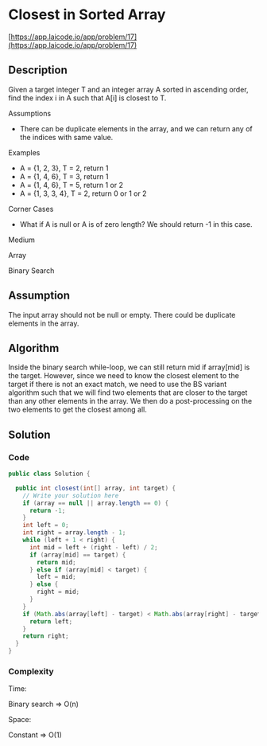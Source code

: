 <!----- Conversion time: 0.594 seconds.


Using this Markdown file:

1. Cut and paste this output into your source file.
2. See the notes and action items below regarding this conversion run.
3. Check the rendered output (headings, lists, code blocks, tables) for proper
   formatting and use a linkchecker before you publish this page.

Conversion notes:

* GD2md-html version 1.0β13
* Tue Jan 15 2019 04:29:49 GMT-0800 (PST)
* Source doc: https://docs.google.com/open?id=14d3-_1Jm3KntVfv8XLVLAVnIsDi4SM644Z34Be0cINc
----->

# Closest in Sorted Array

[https://app.laicode.io/app/problem/17](https://app.laicode.io/app/problem/17)

## Description

Given a target integer T and an integer array A sorted in ascending order, find the index i in A such that A\[i\] is closest to T.

Assumptions

- There can be duplicate elements in the array, and we can return any of the indices with same value.

Examples

- A = {1, 2, 3}, T = 2, return 1
- A = {1, 4, 6}, T = 3, return 1
- A = {1, 4, 6}, T = 5, return 1 or 2
- A = {1, 3, 3, 4}, T = 2, return 0 or 1 or 2

Corner Cases

- What if A is null or A is of zero length? We should return -1 in this case.

Medium

Array

Binary Search

## Assumption

The input array should not be null or empty. There could be duplicate elements in the array.

## Algorithm

Inside the binary search while-loop, we can still return mid if array\[mid\] is the target. However, since we need to know the closest element to the target if there is not an exact match, we need to use the BS variant algorithm such that we will find two elements that are closer to the target than any other elements in the array. We then do a post-processing on the two elements to get the closest among all.

## Solution

### Code

```java
public class Solution {

  public int closest(int[] array, int target) {
    // Write your solution here
    if (array == null || array.length == 0) {
      return -1;
    }
    int left = 0;
    int right = array.length - 1;
    while (left + 1 < right) {
      int mid = left + (right - left) / 2;
      if (array[mid] == target) {
        return mid;
      } else if (array[mid] < target) {
        left = mid;
      } else {
        right = mid;
      }
    }
    if (Math.abs(array[left] - target) < Math.abs(array[right] - target)) {
      return left;
    }
    return right;
  }
}
```

### Complexity

Time:

Binary search ⇒ O(n)

Space:

Constant ⇒ O(1)

<!-- GD2md-html version 1.0β13 -->
